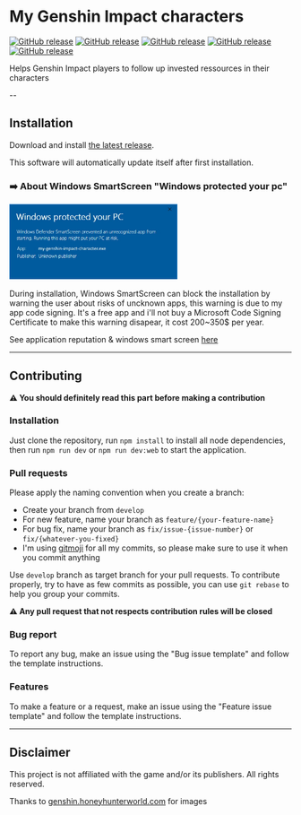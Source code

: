 # My Genshin Impact characters

[![GitHub release](https://img.shields.io/badge/Version-2.0.8-blue)](https://github.com/MatthieuLepers/my-genshin-impact-characters/releases/latest)
[![GitHub release](https://img.shields.io/badge/Platform-Windows-orange)](https://www.gnu.org/licenses/gpl-3.0.en.html)
[![GitHub release](https://img.shields.io/badge/Node-16.20.2-green)](https://nodejs.org/download/release/v16.20.2/)
[![GitHub release](https://img.shields.io/badge/License-GNU%20GPLv3-blue)](https://www.gnu.org/licenses/gpl-3.0.en.html)
[![GitHub release](https://img.shields.io/badge/Virustotal%20analysis-undetected-green)](https://www.virustotal.com/gui/file/ee8f7479f96bcab106d1fdb7ebdf1a8e14e94320f1cfc8f1e722f258d74f5549?nocache=1)

Helps Genshin Impact players to follow up invested ressources in their characters

--

## Installation

Download and install [the latest release](https://github.com/MatthieuLepers/my-genshin-impact-characters/releases/latest).

This software will automatically update itself after first installation.

### ➡️ About Windows SmartScreen "Windows protected your pc"

<img src="src/renderer/public/img/windows-smartscreen.jpg" width="300px" alt="Windows Smart Screen">

During installation, Windows SmartScreen can block the installation by warning the user about risks of uncknown apps, this warning is due to my app code signing. It's a free app and i'll not buy a Microsoft Code Signing Certificate to make this warning disapear, it cost 200~350$ per year.

See application reputation & windows smart screen [here](https://www.digicert.com/dc/ms-smartscreen-application-reputation/)

---

## Contributing
**⚠️ You should definitely read this part before making a contribution**

### Installation
Just clone the repository, run `npm install` to install all node dependencies, then run `npm run dev` or `npm run dev:web` to start the application.

### Pull requests
Please apply the naming convention when you create a branch:
- Create your branch from `develop`
- For new feature, name your branch as `feature/{your-feature-name}`
- For bug fix, name your branch as `fix/issue-{issue-number}` or `fix/{whatever-you-fixed}`
- I'm using [gitmoji](https://gitmoji.dev/) for all my commits, so please make sure to use it when you commit anything

Use `develop` branch as target branch for your pull requests. To contribute properly, try to have as few commits as possible, you can use `git rebase` to help you group your commits.

**⚠️ Any pull request that not respects contribution rules will be closed**

### Bug report
To report any bug, make an issue using the "Bug issue template" and follow the template instructions.

### Features
To make a feature or a request, make an issue using the "Feature issue template" and follow the template instructions.

---

## Disclaimer
This project is not affiliated with the game and/or its publishers. All rights reserved.

Thanks to [genshin.honeyhunterworld.com](https://genshin.honeyhunterworld.com/) for images
